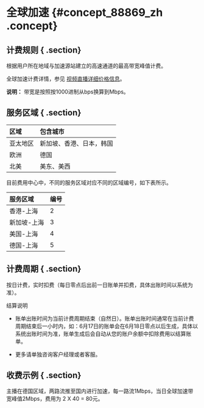 # 全球加速 {#concept_88869_zh .concept}

## 计费规则 { .section}

根据用户所在地域与加速源站建立的高速通道的最高带宽峰值计费。

全球加速计费详情，参见 [视频直播详细价格信息](https://cn.aliyun.com/price/product?spm=5176.7991389.632955.BTN_price.2a1a15474UQ9ld#/live/detail)。

**说明：** 带宽是按照按1000进制从bps换算到Mbps。

## 服务区域 { .section}

|区域|包含城市|
|:-|:---|
|亚太地区|新加坡、香港、日本，韩国|
|欧洲|德国|
|北美|美东、美西|

目前费用中心中，不同的服务区域对应不同的区域编号，如下表所示。

|服务区域|编号|
|:---|:-|
|香港-上海|2|
|新加坡-上海|3|
|美国-上海|4|
|德国-上海|5|

## 计费周期 { .section}

按日计费，实时扣费（每日零点后出前一日账单并扣费，具体出账时间以系统为准）。

结算说明

-   账单出账时间为当前计费周期结束（自然日）。账单出账时间通常在当前计费周期结束后一小时内，如：6月17日的账单会在6月18日零点以后生成，具体以系统出账时间为准，账单生成后会自动从您的账户余额中扣除费用以结算账单。

-   更多请单独咨询客户经理或者客服。


## 收费示例 { .section}

主播在德国区域，两路流推至国内进行加速，每一路流1Mbps，当日全球加速带宽峰值2Mbps，费用为 2 X 40 = 80元。

